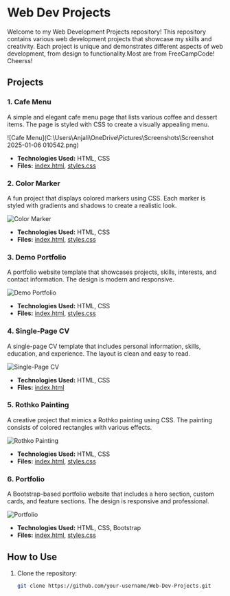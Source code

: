 # Web Dev Projects

Welcome to my Web Development Projects repository! This repository contains various web development projects that showcase my skills and creativity. Each project is unique and demonstrates different aspects of web development, from design to functionality.Most are from FreeCampCode! Cheerss!

## Projects

### 1. Cafe Menu
A simple and elegant cafe menu page that lists various coffee and dessert items. The page is styled with CSS to create a visually appealing menu.

![Cafe Menu](C:\Users\Anjali\OneDrive\Pictures\Screenshots\Screenshot 2025-01-06 010542.png)

- **Technologies Used:** HTML, CSS
- **Files:** [index.html](Cafe%20Menu/index.html), [styles.css](Cafe%20Menu/styles.css)

### 2. Color Marker
A fun project that displays colored markers using CSS. Each marker is styled with gradients and shadows to create a realistic look.

![Color Marker](path/to/color-marker-image.png)

- **Technologies Used:** HTML, CSS
- **Files:** [index.html](Color%20Marker/index.html), [styles.css](Color%20Marker/styles.css)

### 3. Demo Portfolio
A portfolio website template that showcases projects, skills, interests, and contact information. The design is modern and responsive.

![Demo Portfolio](path/to/demo-portfolio-image.png)

- **Technologies Used:** HTML, CSS
- **Files:** [index.html](demo%20-%20portfolio/index.html), [styles.css](demo%20-%20portfolio/styles.css)

### 4. Single-Page CV
A single-page CV template that includes personal information, skills, education, and experience. The layout is clean and easy to read.

![Single-Page CV](path/to/single-page-cv-image.png)

- **Technologies Used:** HTML, CSS
- **Files:** [index.html](Single-Page%20CV/index.html)

### 5. Rothko Painting
A creative project that mimics a Rothko painting using CSS. The painting consists of colored rectangles with various effects.

![Rothko Painting](path/to/rothko-painting-image.png)

- **Technologies Used:** HTML, CSS
- **Files:** [index.html](Rothko%20Painting/index.html), [styles.css](Rothko%20Painting/styles.css)

### 6. Portfolio
A Bootstrap-based portfolio website that includes a hero section, custom cards, and feature sections. The design is responsive and professional.

![Portfolio](path/to/portfolio-image.png)

- **Technologies Used:** HTML, CSS, Bootstrap
- **Files:** [index.html](portfolio/index.html), [styles.css](portfolio/styles.css)

## How to Use

1. Clone the repository:
   ```sh
   git clone https://github.com/your-username/Web-Dev-Projects.git

